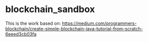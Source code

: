 # blockchain_sandbox
This is the work based on: https://medium.com/programmers-blockchain/create-simple-blockchain-java-tutorial-from-scratch-6eeed3cb03fa
